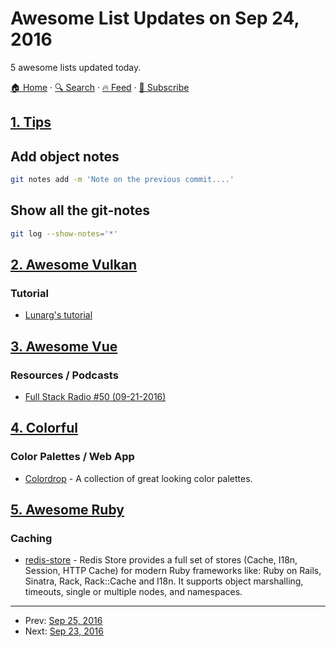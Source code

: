 # Awesome List Updates on Sep 24, 2016

5 awesome lists updated today.

[🏠 Home](/README.md) · [🔍 Search](https://test.trackawesomelist.com/search/) · [🔥 Feed](https://test.trackawesomelist.com/feed.xml) · [📮 Subscribe](https://trackawesomelist.us17.list-manage.com/subscribe?u=d2f0117aa829c83a63ec63c2f&id=36a103854c)



## [1. Tips](/content/git-tips/tips/README.md)

## Add object notes

```sh
git notes add -m 'Note on the previous commit....'
```
## Show all the git-notes

```sh
git log --show-notes='*'
```

## [2. Awesome Vulkan](/content/vinjn/awesome-vulkan/README.md)

### Tutorial

*   [Lunarg's tutorial](https://vulkan.lunarg.com/doc/sdk/1.0.26.0/windows/tutorial.html)

## [3. Awesome Vue](/content/vuejs/awesome-vue/README.md)

### Resources / Podcasts

*   [Full Stack Radio #50 (09-21-2016)](http://www.fullstackradio.com/50)

## [4. Colorful](/content/Siddharth11/Colorful/README.md)

### Color Palettes / Web App

*   [Colordrop](https://colordrop.io/) - A collection of great looking color palettes.

## [5. Awesome Ruby](/content/markets/awesome-ruby/README.md)

### Caching

*   [redis-store](http://redis-store.org/) - Redis Store provides a full set of stores (Cache, I18n, Session, HTTP Cache) for modern Ruby frameworks like: Ruby on Rails, Sinatra, Rack, Rack::Cache and I18n. It supports object marshalling, timeouts, single or multiple nodes, and namespaces.

---

- Prev: [Sep 25, 2016](/content/2016/09/25/README.md)
- Next: [Sep 23, 2016](/content/2016/09/23/README.md)
